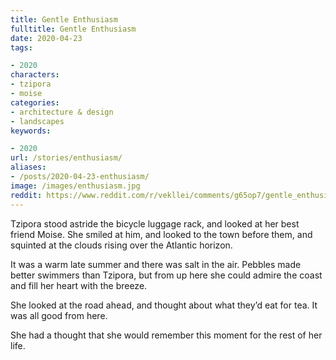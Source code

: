 ```yaml
---
title: Gentle Enthusiasm
fulltitle: Gentle Enthusiasm
date: 2020-04-23
tags:

- 2020
characters:
- tzipora
- moise
categories:
- architecture & design
- landscapes
keywords:

- 2020
url: /stories/enthusiasm/
aliases:
- /posts/2020-04-23-enthusiasm/
image: /images/enthusiasm.jpg
reddit: https://www.reddit.com/r/vekllei/comments/g65op7/gentle_enthusiasm/
---
```

Tzipora stood astride the bicycle luggage rack, and looked at her best friend Moise. She smiled at him, and looked to the town before them, and squinted at the clouds rising over the Atlantic horizon.

It was a warm late summer and there was salt in the air. Pebbles made better swimmers than Tzipora, but from up here she could admire the coast and fill her heart with the breeze.

She looked at the road ahead, and thought about what they’d eat for tea. It was all good from here.

She had a thought that she would remember this moment for the rest of her life.
